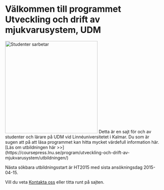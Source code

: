 # Välkommen till programmet Utveckling och drift av mjukvarusystem, UDM
<img class="alignright size-medium wp-image-1577" src="http://coursepress.lnu.se/program/utveckling-och-drift-av-mjukvarusystem/files/2015/03/studenter-arbetar.jpg" alt="Studenter sarbetar" width="300" height="300" />
Detta är en sajt för och av studenter och lärare på UDM vid Linnéuniversitetet i Kalmar. Du som är sugen att på att läsa programmet kan hitta mycket värdefull information här.
[Läs om utbildningen här >>](https://coursepress.lnu.se/program/utveckling-och-drift-av-mjukvarusystem/utbildningen/)

Nästa sökbara utbildningsstart är HT2015 med sista ansökningsdag 2015-04-15.

Vill du veta [Kontakta oss](/program/utveckling-och-drift-av-mjukvarusystem/kontakt/) eller titta runt på sajten.
